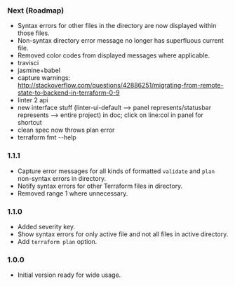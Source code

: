 ### Next (Roadmap)
- Syntax errors for other files in the directory are now displayed within those files.
- Non-syntax directory error message no longer has superfluous current file.
- Removed color codes from displayed messages where applicable.
- travisci
- jasmine+babel
- capture warnings: http://stackoverflow.com/questions/42886251/migrating-from-remote-state-to-backend-in-terraform-0-9
- linter 2 api
- new interface stuff (linter-ui-default --> panel represents/statusbar represents --> entire project) in doc; click on line:col in panel for shortcut
- clean spec now throws plan error
- terraform fmt --help

### 1.1.1
- Capture error messages for all kinds of formatted `validate` and `plan` non-syntax errors in directory.
- Notify syntax errors for other Terraform files in directory.
- Removed range 1 where unnecessary.

### 1.1.0
- Added severity key.
- Show syntax errors for only active file and not all files in active directory.
- Add `terraform plan` option.

### 1.0.0
- Initial version ready for wide usage.
